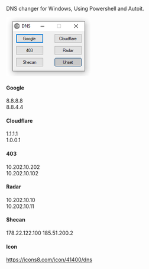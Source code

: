 DNS changer for Windows, Using Powershell and Autoit.

![alt text](https://raw.githubusercontent.com/ixjb94/dns/master/Preview1.png "(Preview) DNS - By IX JB")

#### Google
8.8.8.8     
8.8.4.4

#### Cloudflare
1.1.1.1     
1.0.0.1

#### 403
10.202.10.202     
10.202.10.102

#### Radar
10.202.10.10     
10.202.10.11

#### Shecan
178.22.122.100
185.51.200.2

#### Icon
https://icons8.com/icon/41400/dns
